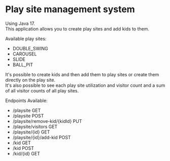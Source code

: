 # Play site management system

Using Java 17.\
This application allows you to create play sites and add kids to them.

Available play sites:
* DOUBLE_SWING
* CAROUSEL
* SLIDE
* BALL_PIT

It's possible to create kids and then add them to
play sites or create them directly on the play site.\
It's also possible to see each play site utilization
and visitor count and a sum of all visitor counts
of all play sites.

Endpoints Available:
* /playsite GET
* /playsite POST
* /playsite/remove-kid/{kidId} PUT
* /playsite/visitors GET
* /playsite/{id} GET
* /playsite/{id}/add-kid POST
* /kid GET
* /kid POST
* /kid/{id} GET

